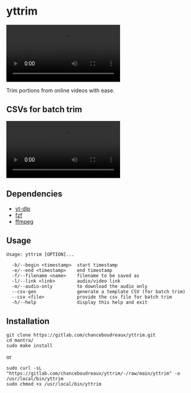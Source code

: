# yttrim

![yttrim in action.](.assets/yttrim.mp4)

Trim portions from online videos with ease.

## CSVs for batch trim

![Batch trimming with CSVs.](.assets/csv.mp4)

## Dependencies

- [yt-dlp](https://https://github.com/yt-dlp/yt-dlp) 
- [fzf](https://github.com/junegunn/fzf)
- [ffmpeg](https://ffmpeg.org)

## Usage

```
Usage: yttrim [OPTION]...

  -b/--begin <timestamp>  start timestamp
  -e/--end <timestamp>    end timestamp
  -f/--filename <name>    filename to be saved as
  -l/--link <link>        audio/video link
  -m/--audio-only         to download the audio only
  --csv-gen               generate a template CSV (for batch trim)
  --csv <file>            provide the csv file for batch trim
  -h/--help               display this help and exit
```

## Installation

```
git clone https://gitlab.com/chanceboudreaux/yttrim.git
cd mantra/
sudo make install
```

or

```
sudo curl -sL "https://gitlab.com/chanceboudreaux/yttrim/-/raw/main/yttrim" -o /usr/local/bin/yttrim 
sudo chmod +x /usr/local/bin/yttrim
```
